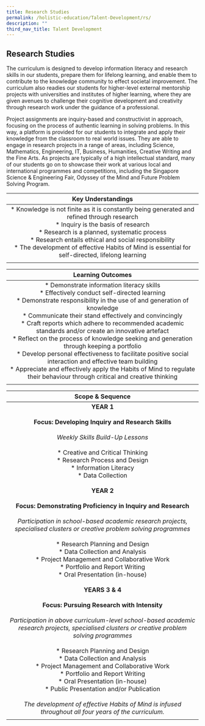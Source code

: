 ```yaml
---
title: Research Studies
permalink: /holistic-education/Talent-Development/rs/
description: ""
third_nav_title: Talent Development
---
```

## Research Studies

The curriculum is designed to develop information literacy and research skills in our students, prepare them for lifelong learning, and enable them to contribute to the knowledge community to effect societal improvement. The curriculum also readies our students for higher-level external mentorship projects with universities and institutes of higher learning, where they are given avenues to challenge their cognitive development and creativity through research work under the guidance of a professional.

Project assignments are inquiry-based and constructivist in approach, focusing on the process of authentic learning in solving problems. In this way, a platform is provided for our students to integrate and apply their knowledge from the classroom to real world issues. They are able to engage in research projects in a range of areas, including Science, Mathematics, Engineering, IT, Business, Humanities, Creative Writing and the Fine Arts. As projects are typically of a high intellectual standard, many of our students go on to showcase their work at various local and international programmes and competitions, including the Singapore Science & Engineering Fair, Odyssey of the Mind and Future Problem Solving Program.

| **Key Understandings**  |
|:-:|
| *   Knowledge is not finite as it is constantly being generated and refined through research<br>*   Inquiry is the basis of research<br>*   Research is a planned, systematic process<br>*   Research entails ethical and social responsibility<br>*   The development of effective Habits of Mind is essential for self-directed, lifelong learning  |
|   |

| **Learning Outcomes**  |
|:-:|
| *   Demonstrate information literacy skills<br>*   Effectively conduct self-directed learning<br>*   Demonstrate responsibility in the use of and generation of knowledge<br>*   Communicate their stand effectively and convincingly<br>*   Craft reports which adhere to recommended academic standards and/or create an innovative artefact<br>*   Reflect on the process of knowledge seeking and generation through keeping a portfolio<br>*   Develop personal effectiveness to facilitate positive social interaction and effective team building<br>*   Appreciate and effectively apply the Habits of Mind to regulate their behaviour through critical and creative thinking  |
|   |

| **Scope & Sequence**  |
|:-:|
| **YEAR 1**<br><br>**Focus: Developing Inquiry and Research Skills**<br><br>_Weekly Skills Build-Up Lessons_<br><br>*   Creative and Critical Thinking<br>*   Research Process and Design<br>*   Information Literacy<br>*   Data Collection<br><br>**YEAR 2**<br><br>**Focus: Demonstrating Proficiency in Inquiry and Research**<br><br>_Participation in school-based academic research projects, specialised clusters or creative problem solving programmes_<br><br>*   Research Planning and Design<br>*   Data Collection and Analysis<br>*   Project Management and Collaborative Work<br>*   Portfolio and Report Writing<br>*   Oral Presentation (in-house)<br><br>**YEARS 3 & 4**<br><br>**Focus: Pursuing Research with Intensity**<br><br>_Participation in above curriculum-level school-based academic research projects, specialised clusters or creative problem solving programmes_<br><br>*   Research Planning and Design<br>*   Data Collection and Analysis<br>*   Project Management and Collaborative Work<br>*   Portfolio and Report Writing<br>*   Oral Presentation (in-house)<br>*   Public Presentation and/or Publication<br><br>_The development of effective Habits of Mind is infused throughout all four years of the curriculum._  |
|   |